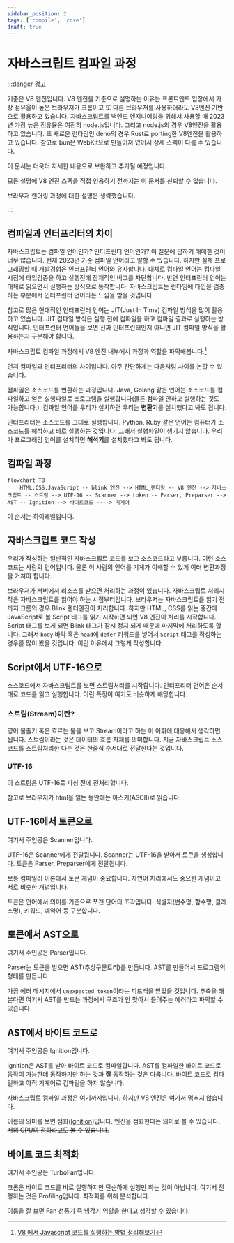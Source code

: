 ```yaml
---
sidebar_position: 2
tags: ['compile', 'core']
draft: true
---
```


# 자바스크립트 컴파일 과정

<!-- TODO: 출간 보류 -->

:::danger 경고

기준은 V8 엔진입니다. V8 엔진을 기준으로 설명하는 이유는 프론트엔드 입장에서 가장 점유율이 높은 브라우저가 크롬이고 또 다른 브라우저를 사용하더라도 V8엔진 기반으로 활용하고 있습니다. 자바스크립트를 백엔드 엔지니어링을 위해서 사용할 때 2023년 가장 높은 점유율은 여전히 node.js입니다. 그리고 node.js의 경우 V8엔진을 활용하고 있습니다. 또 새로운 런타임인 deno의 경우 Rust로 porting한 V8엔진을 활용하고 있습니다. 참고로 bun은 WebKit으로 만들어져 있어서 상세 스펙이 다를 수 있습니다.

이 문서는 더욱더 자세한 내용으로 보완하고 추가될 예정입니다.

모든 설명에 V8 엔진 스펙을 직접 인용하기 전까지는 이 문서를 신뢰할 수 없습니다.

<!-- 자바스크립트는 다양한 자바스크립트 엔진을 활용하고 있습니다. 그래서 임의의 표준으로 V8엔진을 활용할 것입니다. -->

브라우저 랜더링 과정에 대한 설명은 생략했습니다.

:::

## 컴파일과 인터프리터의 차이

자바스크립트는 컴파일 언어인가? 인터프린터 언어인가? 이 질문에 답하기 애매한 것이 너무 많습니다. 현재 2023년 기준 컴파일 언어라고 말할 수 있습니다. 하지만 실제 프로그래밍할 때 개발경험은 인터프린터 언어와 유사합니다. 대체로 컴파일 언어는 컴파일 시점에 타입검증을 하고 실행전에 잠재적인 버그를 차단합니다. 반면 인터프린터 언어는 대체로 읽으면서 실행하는 방식으로 동작합니다. 자바스크립트는 런타임에 타입을 검증하는 부분에서 인터프린터 언어라는 느낌을 받을 것입니다.

참고로 많은 현대적인 인터프린터 언어는 JIT(Just In Time) 컴파일 방식을 많이 활용하고 있습니다. JIT 컴파일 방식은 실행 전에 컴파일을 하고 컴파일 결과로 실행하는 방식입니다. 인터프린터 언어들을 보면 진짜 인터프린터인지 아니면 JIT 컴파일 방식을 활용하는지 구분해야 합니다.

자바스크립트 컴파일 과정에서 V8 엔진 내부에서 과정과 역할을 파악해봅니다.[^1]

<!-- 자바스크립트는 JIT 컴파일러 언어입니다. JIT 방식으로 컴파일하기 때문에 인터프린터 언어 같은 느낌이 듭니다. 하지만 엄밀한 분류를 해야 한다면 컴파일 언어입니다. 물론 실용적인 분류로 인터프린터 언어로 봐도 됩니다. 컴파일 속도가 빠르기 때문에 작성한 코드를 실행하고 피드백 받기 좋습니다. -->

먼저 컴파일과 인터프리터의 차이입니다. 아주 간단하게는 다음처럼 차이를 논할 수 있습니다.

컴파일은 소스코드를 변환하는 과정입니다. Java, Golang 같은 언어는 소스코드를 컴파일하고 얻은 실행파일로 프로그램을 실행합니다(물론 컴파일 안하고 실행하는 것도 가능합니다.). 컴파일 언어를 우리가 설치하면 우리는 **변환기**를 설치했다고 봐도 됩니다.

인터프리터는 소스코드를 그대로 실행합니다. Python, Ruby 같은 언어는 컴퓨터가 소스코드를 해석하고 바로 실행하는 것입니다. 그래서 실행파일이 생기지 않습니다. 우리가 프로그래밍 언어를 설치하면 **해석기**를 설치했다고 봐도 됩니다.

<!--

실행을 위해 컴파일은 하지만 실행파일이 따로 만들어지지 않습니다.

## 참고 이미지

![img](https://user-images.githubusercontent.com/84452145/239502468-40f50829-597b-48e5-9ec3-a8c961aa9e99.png)

- 자바스크립트 소스코드부터 실행까지[^1]

![img](https://user-images.githubusercontent.com/84452145/239502374-9a8da75a-4ae4-43e1-802e-50bc6de0deaa.png)

- 자바스크립트 소스코드부터 바이트코드까지[^1]

이 두 이미지를 보는 것부터 시작합시다.

-->

## 컴파일 과정

```mermaid
flowchart TB
    HTML,CSS,JavaScript -- blink 엔진 --> HTML_랜더링 -- V8 엔진 --> 자바스크립트 -- 스트림 --> UTF-16 -- Scanner --> token -- Parser, Preparser --> AST -- Ignition --> 바이트코드 ----> 기계어
```

이 순서는 하이레벨입니다.

<!--
브라우저는 HTML, CSS, JavaScript 같은 정적자원을 받습니다. HTML, CSS의 랜더링은 blink 엔진이 처리하지만 중간에 script 태그를 읽고 JavaScript를 읽기 시작하면 V8 엔진이 처리합니다.
-->

<!--
V8 엔진은 자바스크립트를 스트림으로 받아 UTF-16으로 변환합니다.
-->

<!--
V8 엔진에서 제일 중요한 single source of truth는 바이트코드입니다.
-->

## 자바스크립트 코드 작성

우리가 작성하는 일반적인 자바스크립트 코드를 보고 소스코드라고 부릅니다. 이런 소스코드는 사람의 언어입니다. 물론 이 사람의 언어를 기계가 이해할 수 있게 여러 변환과정을 거쳐야 합니다.

<!-- 소스코드는 대부분의 경우 사람이 읽기 편하도록 작성합니다. 왜냐하면 소스코드는 사람의 언어입니다. 기계와 중간에 있다고 하면 어셈블리가 중간입니다. -->

브라우저가 서버에서 리소스를 받으면 처리하는 과정이 있습니다. 자바스크립트 처리시작은 자바스크립트를 읽어야 하는 시점부터입니다. 브라우저는 자바스크립트를 읽기 전까지 크롬의 경우 Blink 렌더엔진이 처리합니다. 하지만 HTML, CSS를 읽는 중간에 JavaScript로 볼 Script 태그를 읽기 시작하면 되면 V8 엔진이 처리를 시작합니다. Script 태그를 보게 되면 Blink 태그가 잠시 정지 되게 때문에 마지막에 처리하도록 합니다. 그래서 `body` 바닥 혹은 `head`에 `defer` 키워드를 넣어서 `Script` 태그를 작성하는 경우를 많이 봤을 것입니다. 이런 이유에서 그렇게 작성합니다.

## Script에서 UTF-16으로

소스코드에서 자바스크립트를 보면 스트림처리를 시작합니다. 인터프리터 언어은 순서대로 코드를 읽고 실행합니다. 이런 특징이 여기도 비슷하게 해당합니다.

### 스트림(Stream)이란?

영어 물줄기 혹은 흐르는 물을 보고 Stream이라고 하는 이 어휘에 대응해서 생각하면 됩니다. 스트림이라는 것은 데이터의 흐름 자체를 의미합니다. 지금 자바스크립트 소스코드를 스트림처리한 다는 것은 한줄식 순서대로 전달한다는 것입니다.

<!-- 그렇다면 자바스크립트 내에서 버퍼로 어떻게 저장하는가? 저도 모릅니다. -->

### UTF-16

이 스트림은 UTF-16로 파싱 전에 전처리합니다.

참고로 브라우저가 html을 읽는 동안에는 아스키(ASCII)로 읽습니다.

<!-- 유니코드란 무엇인가? -->

## UTF-16에서 토큰으로

여기서 주인공은 Scanner입니다.

UTF-16은 Scanner에게 전달됩니다. Scanner는 UTF-16을 받아서 토큰을 생성합니다. 토큰은 Parser, Preparser에게 전달됩니다.

보통 컴파일러 이론에서 토큰 개념이 중요합니다. 자연어 처리에서도 중요한 개념이고 서로 비슷한 개념입니다.

토큰은 언어에서 의미를 기준으로 쪼갠 단어의 조각입니다. 식별자(변수명, 함수명, 클래스명), 키워드, 예약어 등 구분합니다.

<!-- 토큰화 시키는 시점에서는 정보의 순서가 사라집니다. 이런 이유로 var, function 키워드에서 호이스팅 현상이 발생할 것으로 추측됩니다. -->

## 토큰에서 AST으로

여기서 주인공은 Parser입니다.

Parser는 토큰을 받으면 AST(추상구문트리)를 만듭니다. AST를 만들어서 프로그램의 형태를 만듭니다.

가끔 에러 메시지에서 `unexpected token`이라는 피드백을 받았을 것입니다. 추측을 해본다면 여기서 AST를 만드는 과정에서 구조가 안 맞아서 돌려주는 에러라고 파악할 수 있습니다.

## AST에서 바이트 코드로

여기서 주인공은 Ignition입니다.

Ignition은 AST를 받아 바이트 코드로 컴파일합니다. AST를 컴파일한 바이트 코드로 동작이 가능한데 동작하기만 하는 것과 **잘** 동작하는 것은 다릅니다. 바이트 코드로 컴파일하고 아직 기계어로 컴파일을 하지 않습니다.

자바스크립트 컴파일 과정은 여기까지입니다. 하지만 V8 엔진은 여기서 멈추지 않습니다.

이름의 의미를 보면 점화([Ignition](https://en.dict.naver.com/#/entry/enko/f66dc8f3c78e4b8688210b12788f3a0c))입니다. 엔진을 점화한다는 의미로 볼 수 있습니다. ~~저의 CPU의 점화라고도 볼 수 있습니다.~~

## 바이트 코드 최적화

여기서 주인공은 TurboFan입니다.

크롬은 바이트 코드를 바로 실행하지만 단순하게 실행만 하는 것이 아닙니다. 여기서 진행하는 것은 Profiling입니다. 최적화를 위해 분석합니다.

이름을 잘 보면 Fan 선풍기 즉 냉각기 역할을 한다고 생각할 수 있습니다.

<!--
## 소스코드의 토큰화

자바스크립트 스트림을 읽기 시작하고

자바스크립트 소스코드를 읽고 처리하는 것(parsing)부터 시작입니다. 많은 경우 소스코드를 파싱할 때 토큰화로 보통 시작합니다. 하지만 자바스크립트는 lexer(tokenizer)가 처리합니다. 토큰화란[^토큰이란?] 소스코드를 의미단위로 쪼갠 조각으로 볼 수 있습니다. 단위는 단어단위입니다.

V8엔진의 경우 Lexer가 토큰을 생성해줍니다. V8 개발팀은 Lexer를 스케너(scanner)라고 부르고 있습니다.[^2] 스캐너는 토큰을 만들어서 스트림[^스트림이란?]을 생성합니다.

여기서 중요한 포인트는 처음부터 바로 파서가 처리하지 않습니다. -->

<!-- 1. 엔진(브라우저라면 내장 엔진)이 스크립트를 읽습니다(파싱).
2. 읽어 들인 스크립트를 기계어로 전환합니다(컴파일).
3. 기계어로 전환된 코드가 실행됩니다. 기계어로 전환되었기 때문에 실행 속도가 빠릅니다. -->

<!-- ### AST

V8엔진의 parser는 AST를 읽고 처리합니다.

## 바이트코드에서 기계어로 변환 -->

<!-- ## 엄밀한 정의를 계속 붙이면 생기는 오류

- 하이레벨 프로그래밍 언어는 자연어와 기계어 사이에 있는 것은 편의상 정의입니다. 사람이 컴퓨터에게 어떤 명령을 할 때 인간의 자연어와 비슷한 구조와 표현이 편안하기 때문에 이렇게 표현했습니다. -->

<!-- ### 브라우저의 렌더링 과정에 자바스크립트는 어떻게 동작하나요?

크롬 브라우저를 기준으로 설명하겠습니다. 크롬의 경우 HTML과 CSS를 랜더링 처리할 때는 Blink 랜더엔진을 활용합니다. 하지만 자바스크립트의 경우 V8 엔진을 활용합니다. 브라우저는 HTML과 CSS를 처리하는 중간에 script 태그를 보면 script부터 자바스크립트 엔진이 처리하도록 하고 완료 되었을 때 다시 HTML, CSS가 처리하도록 합니다.

script 태그를 만나면 자바스크립트 소스코드를 스트리밍하면서 처리하는 것으로 시작합니다. 이 때 처리하는 주체는 scanner입니다. scanner는 토큰을 생성해줍니다. let, for 같은 키워드 부터 함수명, 값 등 의미를 기준으로 처리합니다. 생성된 토큰은 AST로 변환하는데 Parser가 이 과정을 처리합니다. AST를 만들고난 뒤에 컴파일 처리를 하는데 이 때 Ignition이 바이트 코드로 컴파일 처리를 합니다. 여기까지가 컴파일 과정입니다. 다음은 최적화입니다. 바이트 코드를 갖고 자바스크립트를 실행하지만 동시에 Profiling을 합니다. Profiling은 최적화시킬 수 있는 부분을 찾아 TurboFan으로 메모리 사용량과 속도 최적화를 처리합니다. 최적화를 할 때 AST를 그래프 자료로 생성합니다. 그래프를 기반으로 중복을 제거해서 공간복잡성을 줄입니다. 또 사용하지 않는 코드는 제거합니다. 그 후에 레지스터에 할당합니다.

V8엔진의 역할은 다양합니다.

- Ignition을 이용해서 자바스크립트 소스코드를 컴파일하고 실행합니다.
- TurboFan을 이용해서 최적화를 합니다.
- 생성한 객체를 메모리에 할당합니다.
- 더이상 참조하지 않는 객체를 가비지 컬랙팅합니다.

자바스크립트가 JIT 컴파일 방식을 이용하게 된 이유는 브라우저 특성상 새로 고침이 많고 동적으로 화면을 갱신을 자주하는데 자바스크립트의 동일한 코드를 동일하게 다시 실행하고 처리하면 비효율적입니다. 효율적이게 자바스크립트가 갱신된 부분은 컴파일하는 방법으로 구현되어 있습니다. 성능을 높이기 위해 자바스크립트는 바이트코드로 캐싱하고 다시 컴파일할 때 참조합니다.

자바스크립트 엔진이 다루는 영역입니다.

---

[BlinkOn 6 Day 1 Talk 2: Ignition - an interpreter for V8](https://www.youtube.com/watch?v=r5OWCtuKiAk)

[V8 에서 Javascript 코드를 실행하는 방법 정리해보기](https://pks2974.medium.com/v8-%EC%97%90%EC%84%9C-javascript-%EC%BD%94%EB%93%9C%EB%A5%BC-%EC%8B%A4%ED%96%89%ED%95%98%EB%8A%94-%EB%B0%A9%EB%B2%95-%EC%A0%95%EB%A6%AC%ED%95%B4%EB%B3%B4%EA%B8%B0-25837f61f551) -->

<!-- https://github.com/arch-spatula/Hyper-Modern-JavaScript-Cook-Book/issues/25 -->

<!-- [javascript 동작 원리](https://velog.io/@namezin/javascript-%EB%8F%99%EC%9E%91-%EC%9B%90%EB%A6%AC)

[How Does JavaScript Really Work? (Part 1) - Priyesh Patel](https://blog.bitsrc.io/how-does-javascript-really-work-part-1-7681dd54a36d)

[How Does JavaScript Really Work? (Part 2) - Priyesh Patel](https://blog.bitsrc.io/how-does-javascript-work-part-2-40cc15360bc)

[JavaScript engine - wikipedia](https://en.wikipedia.org/wiki/JavaScript_engine)

[turbofan - V8](https://v8.dev/docs/turbofan)

[ignition - V8](https://v8.dev/docs/ignition) -->

<!-- [컴파일러 이론에서 토크나이저(Tokenizer), 렉서(Lexer), 파서(Parse) 의 역할](https://velog.io/@mu1616/%EC%BB%B4%ED%8C%8C%EC%9D%BC%EB%9F%AC-%EC%9D%B4%EB%A1%A0%EC%97%90%EC%84%9C-%ED%86%A0%ED%81%AC%EB%82%98%EC%9D%B4%EC%A0%80Tokenizer-%EB%A0%89%EC%84%9CLexer-%ED%8C%8C%EC%84%9CParse-%EC%9D%98-%EC%97%AD%ED%95%A0) -->

<!-- [자바스크립트는 Compiler / Interpreter 언어다?](https://velog.io/@seungchan__y/%EC%9E%90%EB%B0%94%EC%8A%A4%ED%81%AC%EB%A6%BD%ED%8A%B8%EB%8A%94-Compiler-Interpreter-%EC%96%B8%EC%96%B4%EB%8B%A4) -->

[^1]: [V8 에서 Javascript 코드를 실행하는 방법 정리해보기](https://pks2974.medium.com/v8-%EC%97%90%EC%84%9C-javascript-%EC%BD%94%EB%93%9C%EB%A5%BC-%EC%8B%A4%ED%96%89%ED%95%98%EB%8A%94-%EB%B0%A9%EB%B2%95-%EC%A0%95%EB%A6%AC%ED%95%B4%EB%B3%B4%EA%B8%B0-25837f61f551)

<!-- [BlinkOn 6 Day 1 Talk 2: Ignition - an interpreter for V8](https://www.youtube.com/watch?v=r5OWCtuKiAk) -->

<!--
[^1]: [자바스크립트 코드 실행 동작 원리: 엔진, 가상머신, 인터프리터, AST 기초 - 카레유](https://curryyou.tistory.com/237)
[^2]: [Scanner - V8 blog ](https://v8.dev/blog/scanner)
[^3]: [preparser - V8 blog ](https://v8.dev/blog/preparser) -->

<!-- [^토큰이란?]: 소프트웨어 공학에서 토큰은 어휘분석의 단위입니다. 프로그래밍 언어의 경우 인터프리터 혹은 컴파일러를 통해 기계가 이해할 수 있게 변환해줘야 합니다. 이 번환을 위해 식별자, 연산, 예약어와 키워드 등 처리와 구분을 위한 최소단위를 말합니다. 프로그래밍 언어가 아닌 경우에도 토큰 처리를 합니다. HTML의 경우 마크업 언어로 특정 태그의 열고 닫고 속성의 이름과 값을 분리하고 처리하는 것을 보고 토큰화 과정이라 합니다. 자연어 처리의 경우 특정 단어는 물론 관용적인 표현, 속담, 의성어, 의태어 등을 처리할 때도 사용하는 개념입니다. 하지만 가장 쉬운 이해는 토큰은 문자를 어떤 기준을 갖고 덩어리로 구분하는 것으로 이해할 수 있습니다. -->
<!-- [^스트림이란?]: 컴퓨터 처리 환경에서 스트림(stream)은 시간이 지남에 따라 사용할 수 있게 되는 일련의 데이터 요소를 가리키는 수많은 방식에서 쓰인다. (https://ko.wikipedia.org/wiki/%EC%8A%A4%ED%8A%B8%EB%A6%BC_(%EC%BB%B4%ED%93%A8%ED%8C%85))-->

<!-- [^2]: [](https://github.com/webosose/v8/blob/master/third_party/antlr4/runtime/Cpp/runtime/src/Lexer.h) -->
<!-- [javascript 동작 원리](https://velog.io/@namezin/javascript-%EB%8F%99%EC%9E%91-%EC%9B%90%EB%A6%AC) -->
